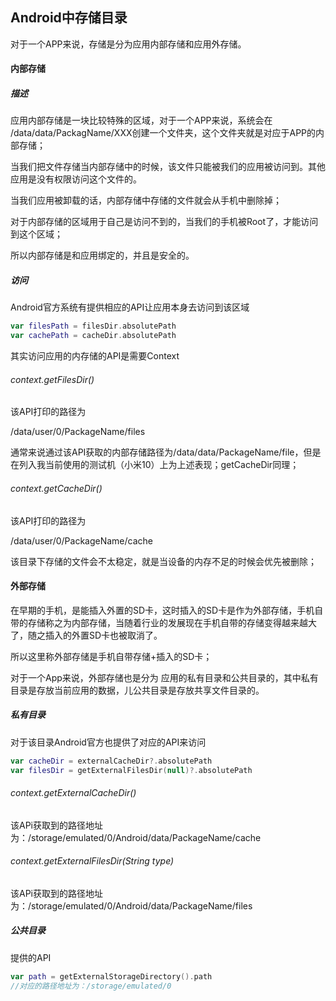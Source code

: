 ## Android中存储目录

对于一个APP来说，存储是分为应用内部存储和应用外存储。



#### 内部存储

##### 描述

应用内部存储是一块比较特殊的区域，对于一个APP来说，系统会在 /data/data/PackagName/XXX创建一个文件夹，这个文件夹就是对应于APP的内部存储；

当我们把文件存储当内部存储中的时候，该文件只能被我们的应用被访问到。其他应用是没有权限访问这个文件的。

当我们应用被卸载的话，内部存储中存储的文件就会从手机中删除掉；

对于内部存储的区域用于自己是访问不到的，当我们的手机被Root了，才能访问到这个区域；

所以内部存储是和应用绑定的，并且是安全的。

##### 访问

Android官方系统有提供相应的API让应用本身去访问到该区域

```kotlin
var filesPath = filesDir.absolutePath
var cachePath = cacheDir.absolutePath
```

其实访问应用的内存储的API是需要Context

###### context.getFilesDir()

该API打印的路径为

/data/user/0/PackageName/files

通常来说通过该API获取的内部存储路径为/data/data/PackageName/file，但是在列入我当前使用的测试机（小米10）上为上述表现；getCacheDir同理；

###### context.getCacheDir()

该API打印的路径为

/data/user/0/PackageName/cache

该目录下存储的文件会不太稳定，就是当设备的内存不足的时候会优先被删除；



#### 外部存储

在早期的手机，是能插入外置的SD卡，这时插入的SD卡是作为外部存储，手机自带的存储称之为内部存储，当随着行业的发展现在手机自带的存储变得越来越大了，随之插入的外置SD卡也被取消了。

所以这里称外部存储是手机自带存储+插入的SD卡；

对于一个App来说，外部存储也是分为 应用的私有目录和公共目录的，其中私有目录是存放当前应用的数据，儿公共目录是存放共享文件目录的。

##### 私有目录

对于该目录Android官方也提供了对应的API来访问

```kotlin
var cacheDir = externalCacheDir?.absolutePath
var filesDir = getExternalFilesDir(null)?.absolutePath
```

###### context.getExternalCacheDir()

该APi获取到的路径地址为：/storage/emulated/0/Android/data/PackageName/cache

###### context.getExternalFilesDir(String type)

该APi获取到的路径地址为：/storage/emulated/0/Android/data/PackageName/files

##### 公共目录

提供的API

```kotlin
var path = getExternalStorageDirectory().path
//对应的路径地址为：/storage/emulated/0
```









